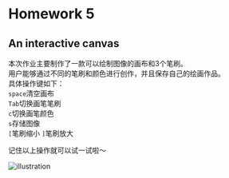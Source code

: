 # Homework 5
## An interactive canvas
本次作业主要制作了一款可以绘制图像的画布和3个笔刷。  
用户能够通过不同的笔刷和颜色进行创作，并且保存自己的绘画作品。  
具体操作键如下：  
``space``清空画布  
``Tab``切换画笔笔刷  
``c``切换画笔颜色  
``s``存储图像  
``[``笔刷缩小
``]``笔刷放大

记住以上操作就可以试一试啦～

![illustration](interactive_brush/canvas-####.tif)